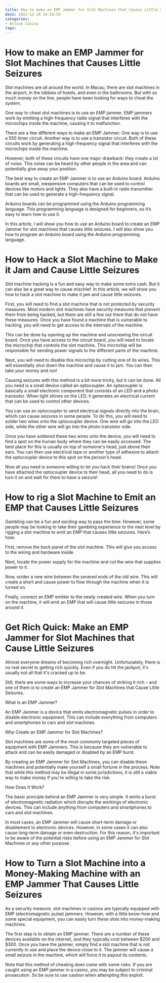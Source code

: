 ```yaml
---
title: How to make an EMP Jammer for Slot Machines that Causes Little Seizures
date: 2022-12-18 14:19:39
categories:
- Online Casino
tags:
---
```



#  How to make an EMP Jammer for Slot Machines that Causes Little Seizures

Slot machines are all around the world. In Macau, there are slot machines in the airport, in the lobbies of hotels, and even in the bathrooms. But with so much money on the line, people have been looking for ways to cheat the system.

One way to cheat slot machines is to use an EMP jammer. EMP jammers work by emitting a high-frequency radio signal that interferes with the microchips inside the machine, causing it to malfunction.

There are a few different ways to make an EMP Jammer. One way is to use a 555 timer circuit. Another way is to use a transistor circuit. Both of these circuits work by generating a high-frequency signal that interferes with the microchips inside the machine.

However, both of these circuits have one major drawback: they create a lot of noise. This noise can be heard by other people in the area and can potentially give away your position.

The best way to create an EMP Jammer is to use an Arduino board. Arduino boards are small, inexpensive computers that can be used to control devices like motors and lights. They also have a built-in radio transmitter that can be used to generate a high-frequency signal.

Arduino boards can be programmed using the Arduino programming language. This programming language is designed for beginners, so it’s easy to learn how to use it.

In this article, I will show you how to use an Arduino board to create an EMP Jammer for slot machines that causes little seizures. I will also show you how to program an Arduino board using the Arduino programming language.

#  How to Hack a Slot Machine to Make it Jam and Cause Little Seizures

Slot machine hacking is a fun and easy way to make some extra cash. But it can also be a great way to cause mischief. In this article, we will show you how to hack a slot machine to make it jam and cause little seizures.

First, you will need to find a slot machine that is not protected by security measures. Most modern slot machines have security measures that prevent them from being hacked, but there are still a few out there that do not have these measures. Once you have found a machine that is vulnerable to hacking, you will need to get access to the internals of the machine.

This can be done by opening up the machine and unscrewing the circuit board. Once you have access to the circuit board, you will need to locate the microchip that controls the slot machine. This microchip will be responsible for sending power signals to the different parts of the machine.

Next, you will need to disable this microchip by cutting one of its wires. This will essentially shut down the machine and cause it to jam. You can then take your money and run!

Causing seizures with this method is a bit more tricky, but it can be done. All you need is a small device called an optocoupler. An optocoupler is basically a small electronic component that consists of an LED and a photo transistor. When light shines on the LED, it generates an electrical current that can be used to control other devices.

You can use an optocoupler to send electrical signals directly into the brain, which can cause seizures in some people. To do this, you will need to solder two wires onto the optocoupler device. One wire will go into the LED side, while the other wire will go into the photo transistor side.

Once you have soldered these two wires onto the device, you will need to find a spot on the human body where they can be easily accessed. The best place for this is usually on top of someone's head, just above their ears. You can then use electrical tape or another type of adhesive to attach the optocoupler device to this spot on the person's head.

Now all you need is someone willing to let you hack their brains! Once you have attached the optocoupler device to their head, all you need to do is turn it on and wait for them to have a seizure!

#  How to rig a Slot Machine to Emit an EMP that Causes Little Seizures

Gambling can be a fun and exciting way to pass the time. However, some people may be looking to take their gambling experience to the next level by rigging a slot machine to emit an EMP that causes little seizures. Here’s how:

First, remove the back panel of the slot machine. This will give you access to the wiring and hardware inside.

Next, locate the power supply for the machine and cut the wire that supplies power to it.

Now, solder a new wire between the severed ends of the old wire. This will create a short and cause power to flow through the machine when it is turned on.

Finally, connect an EMP emitter to the newly created wire. When you turn on the machine, it will emit an EMP that will cause little seizures in those around it.

#  Get Rich Quick: Make an EMP Jammer for Slot Machines that Cause Little Seizures

Almost everyone dreams of becoming rich overnight. Unfortunately, there is no real secret to getting rich quickly. Even if you do hit the jackpot, it's usually not all that it's cracked up to be.

Still, there are some ways to increase your chances of striking it rich – and one of them is to create an EMP Jammer for Slot Machines that Cause Little Seizures.

What Is an EMP Jammer?

An EMP Jammer is a device that emits electromagnetic pulses in order to disable electronic equipment. This can include everything from computers and smartphones to cars and slot machines.

Why Create an EMP Jammer for Slot Machines?

Slot machines are some of the most commonly targeted pieces of equipment with EMP Jammers. This is because they are vulnerable to attack and can be easily damaged or disabled by an EMP burst.

By creating an EMP Jammer for Slot Machines, you can disable these machines and potentially make yourself a small fortune in the process. Note that while this method may be illegal in some jurisdictions, it is still a viable way to make money if you're willing to take the risk.

How Does It Work?

The basic principle behind an EMP Jammer is very simple. It emits a burst of electromagnetic radiation which disrupts the workings of electronic devices. This can include anything from computers and smartphones to cars and slot machines.

In most cases, an EMP Jammer will cause short-term damage or disablement to electronic devices. However, in some cases it can also cause long-term damage or even destruction. For this reason, it's important to be aware of the potential risks before using an EMP Jammer for Slot Machines or any other purpose.

#  How to Turn a Slot Machine into a Money-Making Machine with an EMP Jammer That Causes Little Seizures

As a security measure, slot machines in casinos are typically equipped with EMP (electromagnetic pulse) jammers. However, with a little know-how and some special equipment, you can easily turn these slots into money-making machines.

The first step is to obtain an EMP jammer. There are a number of these devices available on the internet, and they typically cost between $200 and $300. Once you have the jammer, simply find a slot machine that is not currently in use and place the device close to it. The jammer will cause a small seizure in the machine, which will force it to payout its contents.

Note that this method of cheating does come with some risks. If you are caught using an EMP jammer in a casino, you may be subject to criminal prosecution. So be sure to use caution when attempting this exploit.